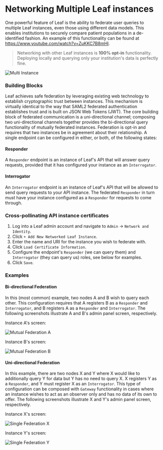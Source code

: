 # Networking Multiple Leaf instances
One powerful feature of Leaf is the ability to federate user queries to multiple Leaf instances, even those using different data models. This enables institutions to securely compare patient populations in a de-identified fashion. An example of this functionality can be found at <a href="https://www.youtube.com/watch?v=ZuKKC7B8mHI" target="_blank">https://www.youtube.com/watch?v=ZuKKC7B8mHI</a>. 

> Networking with other Leaf instances is **100% opt-in** functionality. Deploying locally and querying only your institution's data is perfectly fine.

![Multi Instance](../images/multi_instance_no_header.png "Multi Instance")

### Building Blocks
Leaf achieves safe federation by leveraging existing web technology to establish cryptographic trust between instances. This mechanism is virtually identical to the way that SAML2 federated authentication establishes trust and is built on JSON Web Tokens (JWT). The core building block of federated communication is a uni-directional channel; composing two uni-directional channels together provides the bi-directional query functionality of mutually federated instances. Federation is opt-in and requires that two instances be in agreement about their relationship. A single endpoint can be configured in either, or both, of the following states:

#### Responder
A `Responder` endpoint is an instance of Leaf's API that will answer query requests, provided that it has configured your instance as an `Interrogator`.

#### Interrogator
An `Interrogator` endpoint is an instance of Leaf's API that will be allowed to send query requests to your API instance. The federated `Responder` in turn must have your instance configured as a `Responder` for requests to come through.

### Cross-pollinating API instance certificates
1. Log into a Leaf admin account and navigate to `Admin` -> `Network and Identity`.
2. Click `+ Add New Networked Leaf Instance`.
3. Enter the name and URI for the instance you wish to federate with.
4. Click `Load Certificate Information`.
5. Configure the endpoint's `Responder` (we can query them) and `Interrogator` (they can query us) roles, see below for examples.
6. Click `Save`.


### Examples
#### Bi-directional Federation
In this (most common) example, two nodes A and B wish to query each other. This configuration requires that A registers B as a `Responder` and `Interrogator`, and B registers A as a `Responder` and `Interrogator`. The following screenshots illustrate A and B's admin panel screen, respectively.

<div>Instance A's screen:</div>

![Mutual Federation A](../images/fed_mutual_a.png "Mutual Federation A")

<div>Instance B's screen:</div>

![Mutual Federation B](../images/fed_mutual_b.png "Mutual Federation B")

#### Uni-directional Federation
In this example, there are two nodes X and Y where X would like to additionally query Y for data but Y has no need to query X. X registers Y as a `Responder`, and Y must register X as an `Interrogator`. This type of configuration can be composed with `Gateway` functionality in cases where an instance wishes to act as an observer only and has no data of its own to offer. The following screenshots illustrate X and Y's admin panel screen, respectively.

<div>Instance X's screen:</div>

![Single Federation X](../images/fed_uni_x.png "Single Federation X")

<div>Instance Y's screen:</div>

![Single Federation Y](../images/fed_uni_y.png "Single Federation Y")

